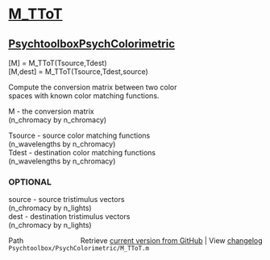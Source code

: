 # [M_TToT](M_TToT)
## [Psychtoolbox](Psychtoolbox)[PsychColorimetric](PsychColorimetric)

[M] = M\_TToT(Tsource,Tdest)  
[M,dest] = M\_TToT(Tsource,Tdest,source)  
  
Compute the conversion matrix between two color  
spaces with known color matching functions.  
  
M - the conversion matrix  
 (n\_chromacy by n\_chromacy)  
  
Tsource - source color matching functions  
  (n\_wavelengths by n\_chromacy)  
Tdest - destination color matching functions  
  (n\_wavelengths by n\_chromacy)  
  
### OPTIONAL  
source - source tristimulus vectors  
 (n\_chromacy by n\_lights)  
dest - destination tristimulus vectors  
 (n\_chromacy by n\_lights)  




<div class="code_header" style="text-align:right;">
  <span style="float:left;">Path&nbsp;&nbsp;</span> <span class="counter">Retrieve <a href=
  "https://raw.github.com/Psychtoolbox-3/Psychtoolbox-3/beta/Psychtoolbox/PsychColorimetric/M_TToT.m">current version from GitHub</a> | View <a href=
  "https://github.com/Psychtoolbox-3/Psychtoolbox-3/commits/beta/Psychtoolbox/PsychColorimetric/M_TToT.m">changelog</a></span>
</div>
<div class="code">
  <code>Psychtoolbox/PsychColorimetric/M_TToT.m</code>
</div>

